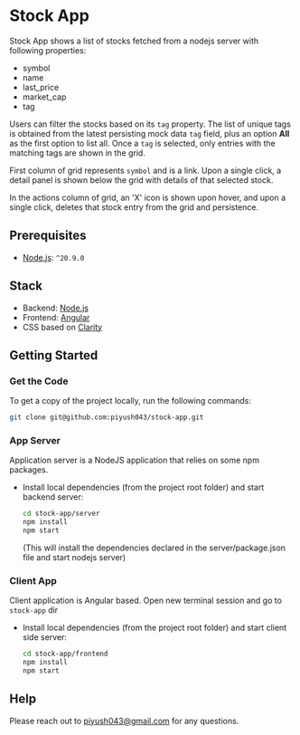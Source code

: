# Stock App

Stock App shows a list of stocks fetched from a nodejs server with following properties: 
* symbol 
* name
* last_price
* market_cap
* tag

Users can filter the stocks based on its `tag` property. The list of unique tags is obtained from the latest persisting mock data `tag` field, plus an option **All** as the first option to list all. Once a `tag` is selected, only entries with the matching tags are shown in the grid.

First column of grid represents `symbol` and is a link. Upon a single click, a detail panel is shown below the grid with details of that selected stock.

In the actions column of grid, an 'X' icon is shown upon hover, and upon a single click, deletes that stock entry from the grid and persistence.

## Prerequisites 

* [Node.js](https://nodejs.org/en/): `^20.9.0`

## Stack

* Backend: [Node.js](http://nodejs.org/)
* Frontend: [Angular](https://angular.io/)
* CSS based on [Clarity](https://clarity.design/)

## Getting Started

### Get the Code

To get a copy of the project locally, run the following commands:

```bash
git clone git@github.com:piyush043/stock-app.git
```

### App Server

Application server is a NodeJS application that relies on some npm packages.

* Install local dependencies (from the project root folder) and start backend server:

    ```bash
    cd stock-app/server
    npm install
    npm start
    ```

  (This will install the dependencies declared in the server/package.json file and start nodejs server)

### Client App

Client application is Angular based. Open new terminal session and go to `stock-app` dir

* Install local dependencies (from the project root folder) and start client side server:

    ```bash
    cd stock-app/frontend
    npm install
    npm start
    ```


## Help

Please reach out to [piyush043@gmail.com](mailto:piyush043@gmail.com) for any questions.